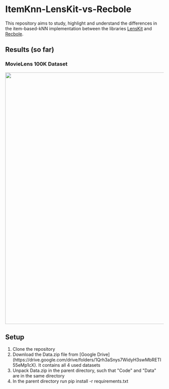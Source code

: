 # ItemKnn-LensKit-vs-Recbole

This repository aims to study, highlight and understand the differences in the item-based-kNN implementation between the libraries [LensKit](https://lkpy.readthedocs.io/en/stable/knn.html) and [Recbole](https://recbole.io/docs/user_guide/model/general/itemknn.html).

## Results (so far)
### MovieLens 100K Dataset

<img src="https://i.imgur.com/u8hJRPw.png" width="800"/>





## Setup
<ol>
  <li>Clone the repository</li>
  <li>Download the Data.zip file from [Google Drive](https://drive.google.com/drive/folders/1Qrh3aSnys7WidyH3swMbRETI55eMp1cX). It contains all 4 used datasets</li>
  <li>Unpack Data.zip in the parent directory, such that "Code" and "Data" are in the same directory</li>
  <li>In the parent directory run <bold>pip install -r requirements.txt<bold></li>
</ol>
